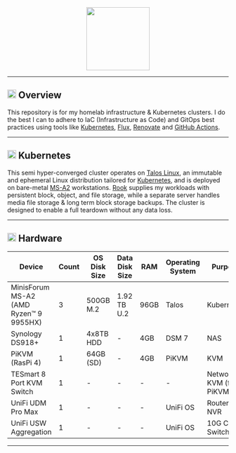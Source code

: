 <div align="center">

<img src="https://avatars.githubusercontent.com/u/1470571" align="center" width="144px" height="144px"/>

</div>

---

## <img src="https://fonts.gstatic.com/s/e/notoemoji/latest/1f4a1/512.gif" alt="💡" width="20" height="20"> Overview

This repository is for my homelab infrastructure & Kubernetes clusters. I do the best I can to adhere to IaC (Infrastructure as Code) and GitOps best practices using tools like [Kubernetes](https://github.com/kubernetes/kubernetes), [Flux](https://github.com/fluxcd/flux2), [Renovate](https://github.com/renovatebot/renovate) and [GitHub Actions](https://github.com/features/actions).

---

## <img src="https://fonts.gstatic.com/s/e/notoemoji/latest/1f331/512.gif" alt="🌱" width="20" height="20"> Kubernetes

This semi hyper-converged cluster operates on [Talos Linux](https://github.com/siderolabs/talos), an immutable and ephemeral Linux distribution tailored for [Kubernetes](https://github.com/kubernetes/kubernetes), and is deployed on bare-metal [MS-A2](https://store.minisforum.com/products/minisforum-ms-a2) workstations. [Rook](https://github.com/rook/rook) supplies my workloads with persistent block, object, and file storage, while a separate server handles media file storage & long term block storage backups. The cluster is designed to enable a full teardown without any data loss.

---

## <img src="https://fonts.gstatic.com/s/e/notoemoji/latest/2699_fe0f/512.gif" alt="⚙" width="20" height="20"> Hardware

| Device                                 | Count | OS Disk Size | Data Disk Size | RAM  | Operating System | Purpose                 |
|----------------------------------------|-------|--------------|----------------|------|------------------|-------------------------|
| MinisForum MS-A2 (AMD Ryzen™ 9 9955HX) | 3     | 500GB M.2    | 1.92 TB U.2    | 96GB | Talos            | Kubernetes              |
| Synology DS918+                        | 1     | 4x8TB HDD    | -              | 4GB  | DSM 7            | NAS                     |
| PiKVM (RasPi 4)                        | 1     | 64GB (SD)    | -              | 4GB  | PiKVM            | KVM                     |
| TESmart 8 Port KVM Switch              | 1     | -            | -              | -    | -                | Network KVM (for PiKVM) |
| UniFi UDM Pro Max                      | 1     | -            | -              | -    | UniFi OS         | Router & NVR            |
| UniFi USW Aggregation                  | 1     | -            | -              | -    | UniFi OS         | 10G Core Switch         |

---
